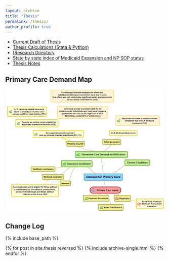 ```yaml
---
layout: archive
title: "Thesis"
permalink: /thesis/
author_profile: true
---
```


* [Current Draft of Thesis](https://dweissner.github.io/files/Thesis.pdf)
* [Thesis Calculations (Stata & Python)](https://dweissner.github.io/Thesis/)
* [<a href="https://docs.google.com/spreadsheets/d/1-60Z1ANmqZIE7t7hpedMYl3IBQkZ3P6RpbtgP72lFz8/edit?usp=sharing" target="_blank">Research Directory</a>
* <a href="https://docs.google.com/spreadsheets/d/1KG4yOQIFhWRRtHNYKzxzP65X2NnufRSVXMNc-JffMfs/edit?usp=sharing" target="_blank">State by state index of Medicaid Expansion and NP SOP status</a>
* [Thesis Notes](https://dweissner.github.io/Thesis-Notes//)

Primary Care Demand Map
-------------
![](/files/mindmap1.PNG)



Change Log
-------------
{% include base_path %}

{% for post in site.thesis reversed %}
  {% include archive-single.html %}
{% endfor %}
